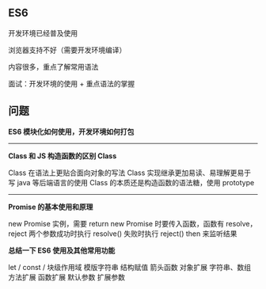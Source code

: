 ## ES6

开发环境已经普及使用

浏览器支持不好（需要开发环境编译）

内容很多，重点了解常用语法

面试：开发环境的使用 + 重点语法的掌握

## 问题

**ES6 模块化如何使用，开发环境如何打包**

---

**Class 和 JS 构造函数的区别 Class**

Class 在语法上更贴合面向对象的写法
Class 实现继承更加易读、易理解更易于写 java 等后端语言的使用
Class 的本质还是构造函数的语法糖，使用 prototype

---

**Promise 的基本使用和原理**

new Promise 实例，需要 return
new Promise 时要传入函数，函数有 resolve，reject 两个参数成功时执行 resolve() 失败时执行 reject()
then 来监听结果

**总结一下 ES6 使用及其他常用功能**

let / const / 块级作用域
模版字符串
结构赋值
箭头函数
对象扩展
字符串、数组方法扩展
函数扩展 默认参数 扩展参数